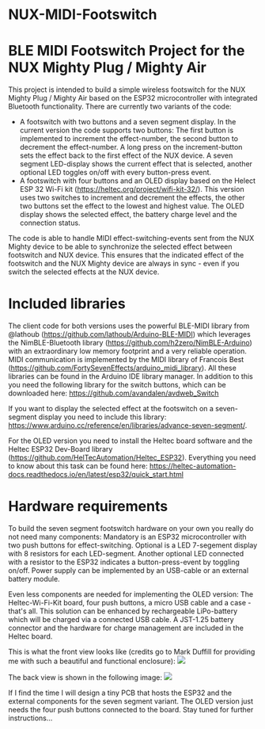 # NUX-MIDI-Footswitch
# BLE MIDI Footswitch Project for the NUX Mighty Plug / Mighty Air

This project is intended to build a simple wireless footswitch for the NUX Mighty Plug / Mighty Air based on the ESP32 microcontroller with integrated Bluetooth functionality. There are currently two variants of the code:
- A footswitch with two buttons and a seven segment display. In the current version the code supports two buttons: The first button is implemented to increment the effect-number, the second button to decrement the effect-number. A long press on the increment-button sets the effect back to the first effect of the NUX device. A seven segment LED-display shows the current effect that is selected, another optional LED toggles on/off with every button-press event.
- A footswitch with four buttons and an OLED display based on the Helect ESP 32 Wi-Fi kit (https://heltec.org/project/wifi-kit-32/). This version uses two switches to increment and decrement the effects, the other two buttons set the effect to the lowest and highest value. The OLED display shows the selected effect, the battery charge level and the connection status.

The code is able to handle MIDI effect-switching-events sent from the NUX Mighty device to be able to synchronize the selected effect between footswitch and NUX device. This ensures that the indicated effect of the footswitch and the NUX Mighty device are always in sync - even if you switch the selected effects at the NUX device.

# Included libraries
The client code for both versions uses the powerful BLE-MIDI library from @lathoub (https://github.com/lathoub/Arduino-BLE-MIDI) which leverages the NimBLE-Bluetooth library (https://github.com/h2zero/NimBLE-Arduino) with an extraordinary low memory footprint and a very reliable operation. MIDI communication is implemented by the MIDI library of Francois Best (https://github.com/FortySevenEffects/arduino_midi_library). All these libraries can be found in the Arduino IDE library manager. In addition to this you need the following library for the switch buttons, which can be downloaded here: https://github.com/avandalen/avdweb_Switch

If you want to display the selected effect at the footswitch on a seven-segment display you need to include this library: https://www.arduino.cc/reference/en/libraries/advance-seven-segment/.

For the OLED version you need to install the Heltec board software and the Heltec ESP32 Dev-Board library (https://github.com/HelTecAutomation/Heltec_ESP32). Everything you need to know about this task can be found here: https://heltec-automation-docs.readthedocs.io/en/latest/esp32/quick_start.html

# Hardware requirements
To build the seven segment footswitch hardware on your own you really do not need many components: Mandatory is an ESP32 microcontroller with two push buttons for effect-switching. Optional is a LED 7-segement display with 8 resistors for each LED-segment. Another optional LED connected with a resistor to the ESP32 indicates a button-press-event by toggling on/off. Power supply can be implemented by an USB-cable or an external battery module.

Even less components are needed for implementing the OLED version: The Heltec-Wi-Fi-Kit board, four push buttons, a micro USB cable and a case - that's all. This solution can be enhanced by rechargeable LiPo-battery which will be charged via a connected USB cable. A JST-1.25 battery connector and the hardware for charge management are included in the Heltec board.

This is what the front view looks like (credits go to Mark Duffill for providing me with such a beautiful and functional enclosure):
<img src="https://github.com/MicroMidi/NUX-MIDI-Footswitch/blob/main/images/NUX-Footswitch-Front.jpg">

The back view is shown in the following image:
<img src="https://github.com/MicroMidi/NUX-MIDI-Footswitch/blob/main/images/NUX-Footswitch-Back.jpg">


If I find the time I will design a tiny PCB that hosts the ESP32 and the external components for the seven segment variant. The OLED version just needs the four push buttons connected to the board. Stay tuned for further instructions...
